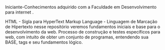 Iniciante-Conhecimentos adquirido com a Faculdade em Desenvolvimento para internet .

HTML - Sigla para HyperText Markup Language - Linguagem de Marcação de Hipertexto nesse repositório veremos  fundamentos iniciais e base para o desenvolvimento da web. Processo de construção e testes  específicos para web, com intuito de obter um conjunto de programas, entendendo sua BASE, tags e seu  fundamentos lógico.
